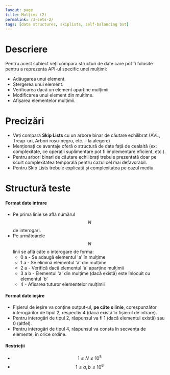 ```yaml
---
layout: page
title: Mulțimi (2)
permalink: /3-sets-2/
tags: [data structures, skiplists, self-balancing bst]
---
```


# Descriere

Pentru acest subiect veți compara structuri de date care pot fi folosite pentru a reprezenta API-ul
specific unei mulțimi:

- Adâugarea unui element.
- Ștergerea unui element.
- Verificarea dacă un element aparține mulțimii.
- Modificarea unui element din mulțime.
- Afișarea elementelor mulțimii.

# Precizări

- Veți compara **Skip Lists** cu un arbore binar de căutare echilibrat (AVL, Treap-uri, Arbori roșu-negru, etc. - la alegere)
- Menționați ce avantaje oferă o structură de date față de cealaltă (ex: complexitate, ce operații suplimentare pot fi implementare eficient, etc.).
- Pentru arbori binari de căutare echilibrați trebuie prezentată doar pe scurt complexitatea temporală pentru cazul cel mai defavorabil.
- Pentru Skip Lists trebuie explicată și complexitatea pe cazul mediu.

# Structură teste

#### Format date intrare
- Pe prima linie se află numărul $$N$$ de interogari.
- Pe următoarele $$N$$ linii se află câte o interogare de forma:
    - 0 a - Se adaugă elementul 'a' în mulțime
    - 1 a - Se elimină elementul 'a' din mulțime
    - 2 a - Verifică dacă elementul 'a' aparține mulțimii
    - 3 a b - Elementul 'a' din mulțime (dacă există) este înlocuit cu elementul 'b'
    - 4 - Afișarea tuturor elementelor mulțimii

#### Format date ieșire
- Fișierul de ieșire va conține output-ul, **pe câte o linie**, corespunzător interogărilor de tipul 2, respectiv 4 (daca există în fișierul de intrare).
- Pentru interogări de tipul 2, răspunsul va fi 1 (dacă elementul există) sau 0 (altfel).
- Pentru interogări de tipul 4, răspunsul va consta în secvența de elemente, în orice ordine.

#### Restricții
- $$ 1 \leq N \leq 10^5$$
- $$ 1 \leq a, b \leq 10^6$$ 
